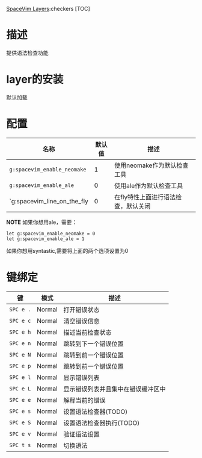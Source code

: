 [SpaceVim Layers](../layers.md):checkers
[TOC]

# 描述

提供语法检查功能

# layer的安装

默认加载

# 配置
|名称|默认值|描述|
|-|-|-|
|`g:spacevim_enable_neomake`|1|使用neomake作为默认检查工具|
|`g:spacevim_enable_ale`|0|使用ale作为默认检查工具|
|`g:spacevim_line_on_the_fly|0|在fly特性上面进行语法检查，默认关闭|

**NOTE** 如果你想用ale，需要：

```vim
let g:spacevim_enable_neomake = 0
let g:spacevim_enable_ale = 1
```

如果你想用syntastic,需要将上面的两个选项设置为0

# 键绑定

|键|模式|描述|
|-|-|-|
|`SPC e .`|Normal|打开错误状态|
|`SPC e c`|Normal|清空错误信息|
|`SPC e h`|Normal|描述当前检查状态|
|`SPC e n`|Normal|跳转到下一个错误位置|
|`SPC e N`|Normal|跳转到前一个错误位置|
|`SPC e p`|Normal|跳转到前一个错误位置|
|`SPC e l`|Normal|显示错误列表|
|`SPC e L`|Normal|显示错误列表并且集中在错误缓冲区中|
|`SPC e e`|Normal|解释当前的错误|
|`SPC e s`|Normal|设置语法检查器(TODO)|
|`SPC e S`|Normal|设置语法检查器执行(TODO)|
|`SPC e v`|Normal|验证语法设置|
|`SPC t s`|Normal|切换语法|
